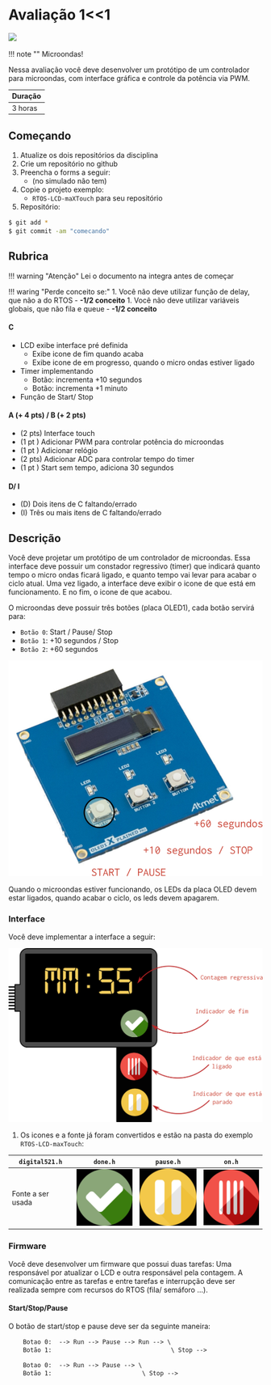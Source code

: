 # Avaliação 1<<1

![](https://external-content.duckduckgo.com/iu/?u=http%3A%2F%2Fbestmicrowave.reviews%2Fwp-content%2Fgallery%2Fbest-countertop-microwave-ovens-reviews-pictures%2FBest-Countertop-Microwave-Ovens-Reviews5.jpg&f=1&nofb=1)

!!! note ""
    Microondas! 

Nessa avaliação você deve desenvolver um protótipo de um controlador para microondas, com interface gráfica e controle da potência via PWM.

| Duração  |
| -------- |
| 3 horas  |

## Começando

1. Atualize os dois repositórios da disciplina
1. Crie um repositório no github
1. Preencha o forms a seguir:
    - (no simulado não tem)
1. Copie o projeto exemplo:
    - `RTOS-LCD-maXTouch` para seu repositório    
1. Repositório: 

```bash
$ git add *
$ git commit -am "comecando"
```

## Rubrica

!!! warning "Atenção"
    Lei o documento na integra antes de começar

!!! waring "Perde conceito se:"
    1. Você não deve utilizar função de delay, que não a do RTOS
        - **-1/2 conceito**
    1. Você não deve utilizar variáveis globais, que não fila e queue
        - **-1/2 conceito**

#### C

- LCD exibe interface pré definida
    - Exibe icone de fim quando acaba 
    - Exibe icone de em progresso, quando o micro ondas estiver ligado
- Timer implementando
    - Botão: incrementa +10 segundos
    - Botão: incrementa +1  minuto
- Função de Start/ Stop

#### A (+ 4 pts) /  B (+ 2 pts)

- (2 pts) Interface touch 
- (1 pt ) Adicionar PWM para controlar potência do microondas
- (1 pt ) Adicionar relógio
- (2 pts) Adicionar ADC para controlar tempo do timer 
- (1 pt ) Start sem tempo, adiciona 30 segundos

#### D/ I

- (D) Dois itens de C faltando/errado
- (I) Três ou mais itens de C faltando/errado

## Descrição

Você deve projetar um protótipo de um controlador de microondas. Essa interface deve possuir 
um constador regressivo (timer) que indicará quanto tempo o micro ondas ficará ligado, e quanto
tempo vai levar para acabar o ciclo atual. Uma vez ligado, a interface deve exibir o icone de que está em funcionamento. E no fim, o icone de que acabou.

O microondas deve possuir três botões (placa OLED1), cada botão servirá para:

- `Botão 0`: Start / Pause/ Stop
- `Botão 1`: +10 segundos / Stop
- `Botão 2`: +60 segundos

![](imgs/AV1/oled.png)

Quando o microondas estiver funcionando, os LEDs da placa OLED devem estar ligados, quando acabar o ciclo, os leds devem apagarem.

### Interface

Você deve implementar a interface a seguir:

![](imgs/AV1/Micro-interface.png)

1. Os icones e a fonte já foram convertidos e estão na pasta do exemplo `RTOS-LCD-maxTouch`:

| `digital521.h`    | `done.h`               | `pause.h`               | `on.h`               |
| ----------------- | ---------------------- | ----------------------- | -------------------- |
| Fonte a ser usada | ![](imgs/AV1/done.png) | ![](imgs/AV1/pause.png) | ![](imgs/AV1/on.png) |

### Firmware

Você deve desenvolver um firmware que possui duas tarefas: Uma responsável por atualizar o LCD e outra responsável pela contagem. A comunicação entre as tarefas e entre tarefas e interrupção deve ser realizada sempre com recursos do RTOS (fila/ semáforo ...).

#### Start/Stop/Pause

O botão de start/stop e pause deve ser da seguinte maneira: 

```
    Botao 0:  --> Run --> Pause --> Run --> \
    Botão 1:                                 \ Stop -->
```

```
    Botao 0:  --> Run --> Pause --> \
    Botão 1:                         \ Stop -->
```



